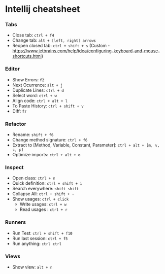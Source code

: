 # Intellij cheatsheet

### Tabs
- Close tab: `ctrl + f4`
- Change tab: `alt + [left, right] arrows`
- Reopen closed tab: `ctrl + shift + s` (Custom - https://www.jetbrains.com/help/idea/configuring-keyboard-and-mouse-shortcuts.html)

### Editor
- Show Errors: `f2`
- Next Ocurrence: `alt + j`
- Duplicate Lines: `ctrl + d`
- Select word: `ctrl + w`
- Align code: `ctrl + alt + l`
- To Paste History: `ctrl + shift + v`
- Diff: `f7`


### Refactor
- Rename: `shift + f6`
- Change method signature: `ctrl + f6`
- Extract to [Method, Variable, Constant, Parameter]: `ctrl + alt + [m, v, c, p]`
- Optimize imports: `ctrl + alt + o`

### Inspect
- Open class: `ctrl + n`
- Quick definition: `ctrl + shift + i`
- Search everywhere: `shift shift`
- Collapse All: `ctrl + shift + -`
- Show usages: `ctrl + click`
  - Write usages: `ctrl + w`
  - Read usages : `ctrl + r`

### Runners

- Run Test: `ctrl + shift + f10`
- Run last session: `ctrl + f5`
- Run anything: `ctrl ctrl`

### Views

- Show view: `alt + n`

